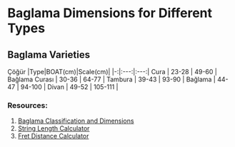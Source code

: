 # Baglama Dimensions for Different Types
## Baglama Varieties
Çöğür
|Type|BOAT(cm)|Scale(cm)|
|-:|:---:|:---:|
Cura | 23-28 | 49-60 |
Bağlama Curası | 30-36 | 64-77 |
Tambura | 39-43 | 93-90 |
Bağlama | 44-47 | 94-100 |
Divan | 49-52 | 105-111 |


### Resources:
1. [Baglama Classification and Dimensions](https://megep.meb.gov.tr/mte_program_modul/moduller_pdf/%C3%87%C3%B6%C4%9F%C3%BCr%20Projesi%20Ve%20%C5%9Eablonu.pdf)
2. [String Length Calculator](http://www.atilasaraloglu.com/Baglama%C3%96l%C3%A7Hes2.aspx)
3. [Fret Distance Calculator](https://www.baglamaci.com/baglama-yapimi/enstruman-yapimi-asamalari/baglamada-saz-perde-yerleri-hesaplama-esik-yeri-bulma.html)
